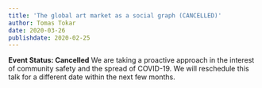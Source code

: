 ```yaml
---
title: 'The global art market as a social graph (CANCELLED)'
author: Tomas Tokar 
date: 2020-03-26
publishdate: 2020-02-25
---
```


**Event Status: Cancelled** 
We are taking a proactive approach in the interest of community safety and the spread of COVID-19. We will reschedule this talk for a different date within the next few months. 



